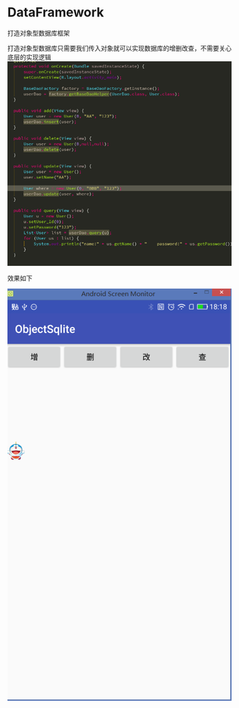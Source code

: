 # DataFramework
打造对象型数据库框架

打造对象型数据库只需要我们传入对象就可以实现数据库的增删改查，不需要关心底层的实现逻辑
![image](https://github.com/AndLollipop/DataFramework/blob/master/img/result2.png)

效果如下

![image](https://github.com/AndLollipop/DataFramework/blob/master/img/result.png)

